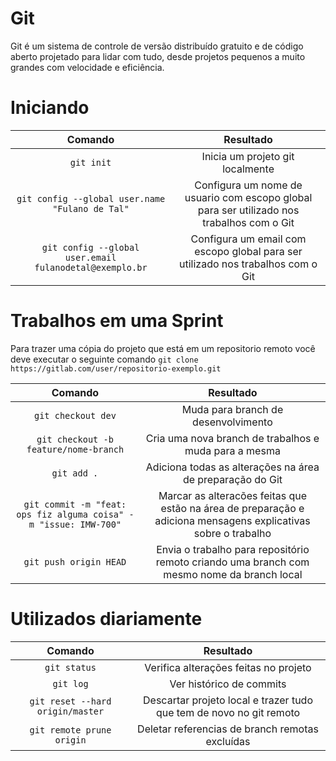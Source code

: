 # Git

Git é um sistema de controle de versão distribuído gratuito e de código aberto projetado para lidar com tudo, desde projetos pequenos a muito grandes com velocidade e eficiência.

# Iniciando

| Comando | Resultado |
| :--------: | :--------: |
| `git init`   |  Inicia um projeto git localmente  |
| `git config --global user.name "Fulano de Tal"`   |  Configura um nome de usuario com escopo global para ser utilizado nos trabalhos com o Git  |
| `git config --global user.email fulanodetal@exemplo.br`   |  Configura um email com escopo global para ser utilizado nos trabalhos com o Git  |

# Trabalhos em uma Sprint

Para trazer uma cópia do projeto que está em um repositorio remoto você deve executar o seguinte comando `git clone https://gitlab.com/user/repositorio-exemplo.git`

| Comando | Resultado |
| :--------: | :--------: |
| `git checkout dev`   |  Muda para branch de desenvolvimento  |
| `git checkout -b feature/nome-branch`  | Cria uma nova branch de trabalhos e muda para a mesma  |
| `git add .`  | Adiciona todas as alterações na área de preparação do Git |
| `git commit -m "feat: ops fiz alguma coisa" -m "issue: IMW-700"`  | Marcar as alteracões feitas que estão na área de preparação e adiciona mensagens explicativas sobre o trabalho  |
| `git push origin HEAD`  | Envia o trabalho para repositório remoto criando uma branch com mesmo nome da branch local |

# Utilizados diariamente

| Comando | Resultado |
| :--------: | :--------: |
| `git status`  | Verifica alterações feitas no projeto   |
| `git log`  | Ver histórico de commits   |
| `git reset --hard origin/master`  | Descartar projeto local e trazer tudo que tem de novo no git remoto |
| `git remote prune origin`  | Deletar referencias de branch remotas excluídas    |
